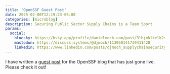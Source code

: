 ```yaml
---
title: 'OpenSSF Guest Post'
date: 2025-02-06T12:19:23-05:00
categories: [microblog]
description: Securing Public Sector Supply Chains is a Team Sport
params:
  social:
    bluesky: https://bsky.app/profile/danielmoch.com/post/3lhjmklkelk2m
    mastodon: https://discuss.systems/@djmoch/113958141739411428
    linkedin: https://www.linkedin.com/posts/djmoch_supplychainsecurity-opensourcesecurity-publicsector-activity-7293321609476468738-Ta2P
---
```

I have written a [guest post] for the OpenSSF blog that has just gone
live.
Please check it out!

[guest post]: https://openssf.org/blog/2025/02/06/securing-public-sector-supply-chains-is-a-team-sport/